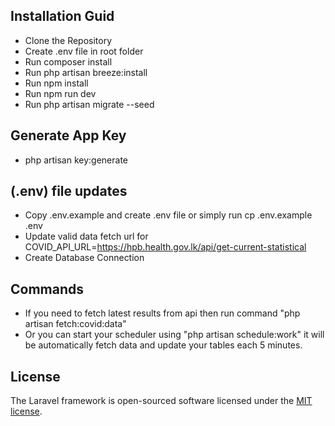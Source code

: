 ## Installation Guid


- Clone the Repository
- Create .env file in root folder
- Run composer install
- Run php artisan breeze:install
- Run npm install
- Run npm run dev 
- Run php artisan migrate --seed

## Generate App Key
- php artisan key:generate

## (.env) file updates
- Copy .env.example and create .env file or simply run cp .env.example .env
- Update valid data fetch url for COVID_API_URL=https://hpb.health.gov.lk/api/get-current-statistical
- Create Database Connection

## Commands
- If you need to fetch latest results from api then run command "php artisan fetch:covid:data"
- Or you can start your scheduler using "php artisan schedule:work" it will be automatically fetch data and update your tables each 5 minutes.

## License

The Laravel framework is open-sourced software licensed under the [MIT license](https://opensource.org/licenses/MIT).
